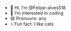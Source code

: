 - 👋 Hi, I’m @Felipe-alves518
- 👀 I’m interested in coding
- 😄 Pronouns: any
- ⚡ Fun fact: I like cats

<!---
Felipe-alves518/Felipe-alves518 is a ✨ special ✨ repository because its `README.md` (this file) appears on your GitHub profile.
You can click the Preview link to take a look at your changes.
--->
